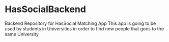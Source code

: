 # HasSocialBackend

Backend Repository for HasSocial Matching App 
This app is going to be used by students in 
Universities in order to find new people that 
goes to the same University